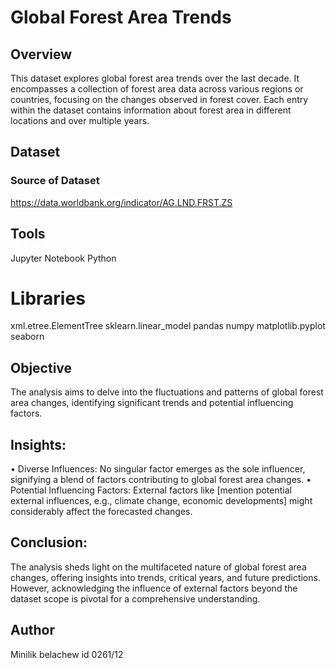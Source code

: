 # Global Forest Area Trends
## Overview
This dataset explores global forest area trends over the last decade. It encompasses a collection of forest area data across various regions or countries, focusing on the changes observed in forest cover. Each entry within the dataset contains information about forest area in different locations and over multiple years.
## Dataset
### Source of Dataset
https://data.worldbank.org/indicator/AG.LND.FRST.ZS


## Tools
Jupyter Notebook
Python


# Libraries
xml.etree.ElementTree
sklearn.linear_model
pandas
numpy
matplotlib.pyplot
seaborn


## Objective
The analysis aims to delve into the fluctuations and patterns of global forest area changes, identifying significant trends and potential influencing factors.

 ## Insights:
• Diverse Influences: No singular factor emerges as the sole influencer, signifying a blend of factors contributing to global forest area changes.
• Potential Influencing Factors: External factors like [mention potential external influences, e.g., climate change, economic developments] might considerably affect the forecasted changes.
## Conclusion:
The analysis sheds light on the multifaceted nature of global forest area changes, offering insights into trends, critical years, and future predictions. However, acknowledging the influence of external factors beyond the dataset scope is pivotal for a comprehensive understanding.

## Author
Minilik belachew id 0261/12